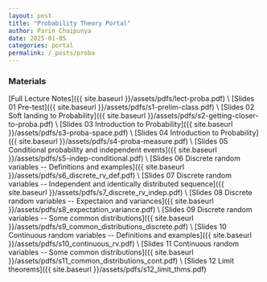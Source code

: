 ```yaml
---
layout: post
title: "Probability Theory Portal"
author: Parin Chaipunya
date: 2025-01-05
categories: portal
permalink: /_posts/proba
---
```


<!-- Google tag (gtag.js) -->
<script async src="https://www.googletagmanager.com/gtag/js?id=G-YDJ2EH8F91"></script>
<script>
  window.dataLayer = window.dataLayer || [];
  function gtag(){dataLayer.push(arguments);}
  gtag('js', new Date());

  gtag('config', 'G-YDJ2EH8F91');
</script>

<!--![Linear-Transformation](/assets/images/smiley-gif-linalg.gif)-->

### Materials

[Full Lecture Notes]({{ site.baseurl }}/assets/pdfs/lect-proba.pdf) \\
[Slides 01 Pre-test]({{ site.baseurl }}/assets/pdfs/s1-prelim-class.pdf) \\
[Slides 02 Soft landing to Probability]({{ site.baseurl }}/assets/pdfs/s2-getting-closer-to-proba.pdf) \\
[Slides 03 Introduction to Probability]({{ site.baseurl }}/assets/pdfs/s3-proba-space.pdf) \\
[Slides 04 Introduction to Probability]({{ site.baseurl }}/assets/pdfs/s4-proba-measure.pdf) \\
[Slides 05 Conditional probability and independent events]({{ site.baseurl }}/assets/pdfs/s5-indep-conditional.pdf) \\
[Slides 06 Discrete random variables -- Definitions and examples]({{ site.baseurl }}/assets/pdfs/s6_discrete_rv_def.pdf) \\
[Slides 07 Discrete random variables -- Independent and identically distributed sequence]({{ site.baseurl }}/assets/pdfs/s7_discrete_rv_indep.pdf) \\
[Slides 08 Discrete random variables -- Expectaion and variances]({{ site.baseurl }}/assets/pdfs/s8_expectation_variance.pdf) \\
[Slides 09 Discrete random variables -- Some common distributions]({{ site.baseurl }}/assets/pdfs/s9_common_distributions_discrete.pdf) \\
[Slides 10 Continuous random variables -- Definitions and examples]({{ site.baseurl }}/assets/pdfs/s10_continuous_rv.pdf) \\
[Slides 11 Continuous random variables -- Some common distributions]({{ site.baseurl }}/assets/pdfs/s11_common_distributions_cont.pdf) \\
[Slides 12 Limit theorems]({{ site.baseurl }}/assets/pdfs/s12_limit_thms.pdf)
